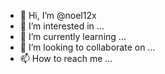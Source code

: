 - 👋 Hi, I’m @noel12x
- 👀 I’m interested in ...
- 🌱 I’m currently learning ...
- 💞️ I’m looking to collaborate on ...
- 📫 How to reach me ...

<!---
noel12x/noel12x is a ✨ special ✨ repository because its `README.md` (this file) appears on your GitHub profile.
You can click the Preview link to take a look at your changes.
--->
